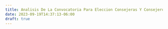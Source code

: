 ```yaml
---
title: Analisis De La Convocatoria Para Eleccion Consejeras Y Consejero De La Judicatura
date: 2023-09-19T14:37:13-06:00
draft: true
---
```


